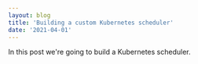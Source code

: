 ```yaml
---
layout: blog
title: 'Building a custom Kubernetes scheduler'
date: '2021-04-01'
---
```


In this post we're going to build a Kubernetes scheduler.
